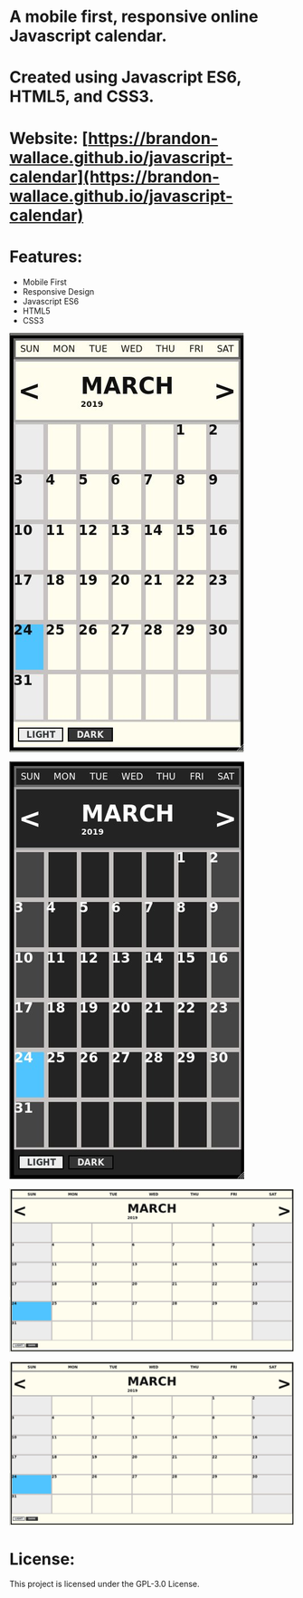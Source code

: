 # A mobile first, responsive online Javascript calendar.

# Created using Javascript ES6, HTML5, and CSS3.

# Website: [https://brandon-wallace.github.io/javascript-calendar](https://brandon-wallace.github.io/javascript-calendar)

# Features:
 * Mobile First
 * Responsive Design
 * Javascript ES6
 * HTML5
 * CSS3

![screenshot 1](images/screenshot_mobile1.jpg)

![screenshot 2](images/screenshot_mobile2.jpg)

![screenshot 3](images/screenshot1.jpg)

![screenshot 4](images/screenshot1.jpg)

# License:

This project is licensed under the GPL-3.0 License.
